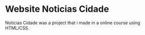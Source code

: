 # Website Noticias Cidade

Noticias Cidade was a project that i made in a online course using HTML/CSS.

